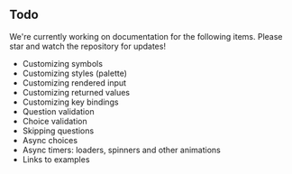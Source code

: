 ## Todo

We're currently working on documentation for the following items. Please star and watch the repository for updates!
*  Customizing symbols
*  Customizing styles (palette)
*  Customizing rendered input
*  Customizing returned values
*  Customizing key bindings
*  Question validation
*  Choice validation
*  Skipping questions
*  Async choices
*  Async timers: loaders, spinners and other animations
*  Links to examples
